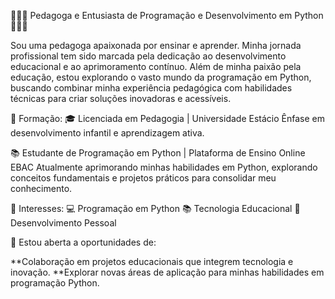 👩‍🏫🐍 Pedagoga e Entusiasta de Programação e Desenvolvimento em Python 🐍👩‍🏫
  
Sou uma pedagoga apaixonada por ensinar e aprender. Minha jornada profissional tem sido marcada pela dedicação ao desenvolvimento educacional e ao aprimoramento contínuo. Além de minha paixão pela educação, estou explorando o vasto mundo da programação em Python, buscando combinar minha experiência pedagógica com habilidades técnicas para criar soluções inovadoras e acessíveis.

🔹 Formação:
🎓 Licenciada em Pedagogia | Universidade Estácio
Ênfase em desenvolvimento infantil e aprendizagem ativa.

📚 Estudante de Programação em Python | Plataforma de Ensino Online EBAC
Atualmente aprimorando minhas habilidades em Python, explorando conceitos fundamentais e projetos práticos para consolidar meu conhecimento.

🔹 Interesses:
     💻 Programação em Python
     📚 Tecnologia Educacional
     🌱 Desenvolvimento Pessoal

🔹 Estou aberta a oportunidades de:

**Colaboração em projetos educacionais que integrem tecnologia e inovação.
**Explorar novas áreas de aplicação para minhas habilidades em programação Python.
